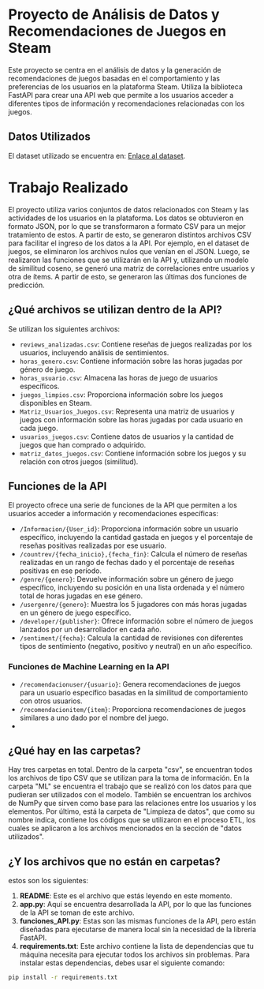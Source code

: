 # Proyecto de Análisis de Datos y Recomendaciones de Juegos en Steam
Este proyecto se centra en el análisis de datos y la generación de recomendaciones de juegos basadas en el comportamiento y las preferencias de los usuarios en la plataforma Steam. Utiliza la biblioteca FastAPI para crear una API web que permite a los usuarios acceder a diferentes tipos de información y recomendaciones relacionadas con los juegos.

## Datos Utilizados
El dataset utilizado se encuentra en: [Enlace al dataset](https://drive.google.com/drive/folders/1HqBG2-sUkz_R3h1dZU5F2uAzpRn7BSpj).

# Trabajo Realizado
El proyecto utiliza varios conjuntos de datos relacionados con Steam y las actividades de los usuarios en la plataforma. Los datos se obtuvieron en formato JSON, por lo que se transformaron a formato CSV para un mejor tratamiento de estos. A partir de esto, se generaron distintos archivos CSV para facilitar el ingreso de los datos a la API. Por ejemplo, en el dataset de juegos, se eliminaron los archivos nulos que venían en el JSON. Luego, se realizaron las funciones que se utilizarán en la API y, utilizando un modelo de similitud coseno, se generó una matriz de correlaciones entre usuarios y otra de ítems. A partir de esto, se generaron las últimas dos funciones de predicción.

## ¿Qué archivos se utilizan dentro de la API?

Se utilizan los siguientes archivos:

- `reviews_analizadas.csv`: Contiene reseñas de juegos realizadas por los usuarios, incluyendo análisis de sentimientos.
- `horas_genero.csv`: Contiene información sobre las horas jugadas por género de juego.
- `horas_usuario.csv`: Almacena las horas de juego de usuarios específicos.
- `juegos_limpios.csv`: Proporciona información sobre los juegos disponibles en Steam.
- `Matriz_Usuarios_Juegos.csv`: Representa una matriz de usuarios y juegos con información sobre las horas jugadas por cada usuario en cada juego.
- `usuarios_juegos.csv`: Contiene datos de usuarios y la cantidad de juegos que han comprado o adquirido.
- `matriz_datos_juegos.csv`: Contiene información sobre los juegos y su relación con otros juegos (similitud).

## Funciones de la API

El proyecto ofrece una serie de funciones de la API que permiten a los usuarios acceder a información y recomendaciones específicas:

- `/Informacion/{User_id}`: Proporciona información sobre un usuario específico, incluyendo la cantidad gastada en juegos y el porcentaje de reseñas positivas realizadas por ese usuario.
- `/countrev/{fecha_inicio},{fecha_fin}`: Calcula el número de reseñas realizadas en un rango de fechas dado y el porcentaje de reseñas positivas en ese período.
- `/genre/{genero}`: Devuelve información sobre un género de juego específico, incluyendo su posición en una lista ordenada y el número total de horas jugadas en ese género.
- `/usergenre/{genero}`: Muestra los 5 jugadores con más horas jugadas en un género de juego específico.
- `/developer/{publisher}`: Ofrece información sobre el número de juegos lanzados por un desarrollador en cada año.
- `/sentiment/{fecha}`: Calcula la cantidad de revisiones con diferentes tipos de sentimiento (negativo, positivo y neutral) en un año específico.

### Funciones de Machine Learning en la API

- `/recomendacionuser/{usuario}`: Genera recomendaciones de juegos para un usuario específico basadas en la similitud de comportamiento con otros usuarios.
- `/recomendacionitem/{item}`: Proporciona recomendaciones de juegos similares a uno dado por el nombre del juego.
- 
## ¿Qué hay en las carpetas?

Hay tres carpetas en total. Dentro de la carpeta "csv", se encuentran todos los archivos de tipo CSV que se utilizan para la toma de información. En la carpeta "ML" se encuentra el trabajo que se realizó con los datos para que pudieran ser utilizados con el modelo. También se encuentran los archivos de NumPy que sirven como base para las relaciones entre los usuarios y los elementos. Por último, está la carpeta de "Limpieza de datos", que como su nombre indica, contiene los códigos que se utilizaron en el proceso ETL, los cuales se aplicaron a los archivos mencionados en la sección de "datos utilizados".

## ¿Y los archivos que no están en carpetas?

estos son los siguientes:

1. **README**: Este es el archivo que estás leyendo en este momento.
2. **app.py**: Aquí se encuentra desarrollada la API, por lo que las funciones de la API se toman de este archivo.
3. **funciones_API.py**: Estas son las mismas funciones de la API, pero están diseñadas para ejecutarse de manera local sin la necesidad de la librería FastAPI.
4. **requirements.txt**: Este archivo contiene la lista de dependencias que tu máquina necesita para ejecutar todos los archivos sin problemas. Para instalar estas dependencias, debes usar el siguiente comando:

```bash
pip install -r requirements.txt

